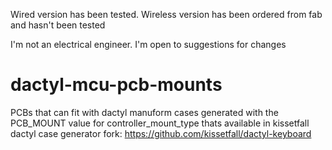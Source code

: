 Wired version has been tested. Wireless version has been ordered from fab and hasn't been tested

I'm not an electrical engineer. I'm open to suggestions for changes
# dactyl-mcu-pcb-mounts
PCBs that can fit with dactyl manuform cases generated with the PCB_MOUNT value for controller_mount_type thats available in kissetfall dactyl case generator fork: https://github.com/kissetfall/dactyl-keyboard
